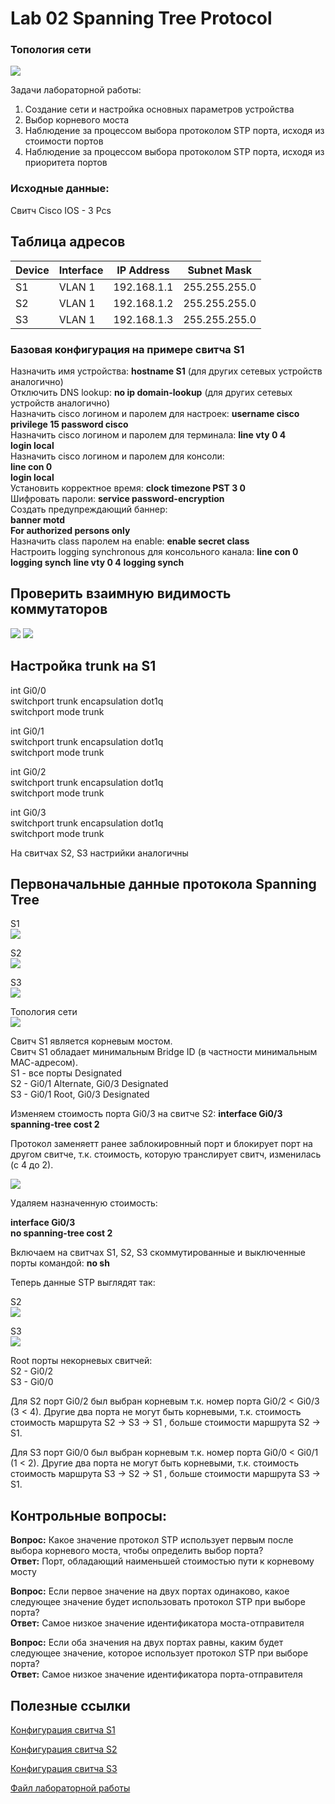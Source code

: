 # Lab 02 Spanning Tree Protocol

### Топология сети
<image src="scheme.png">

Задачи лабораторной работы:  
1. Создание сети и настройка основных параметров устройства  
2. Выбор корневого моста  
3. Наблюдение за процессом выбора протоколом STP порта, исходя из стоимости портов  
4. Наблюдение за процессом выбора протоколом STP порта, исходя из приоритета портов    

### Исходные данные:  
Свитч Cisco IOS - 3 Pcs  

## Таблица адресов  

|Device|	Interface |	IP Address   |	Subnet  Mask |
|------|--------------|-----------   |--------       |
|S1	   | VLAN 1  |	192.168.1.1 | 255.255.255.0	|
|S2	    |VLAN 1   |	192.168.1.2 |	255.255.255.0 |
|S3	 |VLAN 1 |	192.168.1.3 |	255.255.255.0 |

### Базовая конфигурация на примере свитча S1

Назначить имя устройства: **hostname S1** (для других сетевых устройств аналогично)  
Отключить DNS lookup: **no ip domain-lookup** (для других сетевых устройств аналогично)  
Назначить cisco логином и паролем для настроек: **username cisco privilege 15 password cisco**  
Назначить cisco логином и паролем для терминала: 
**line vty 0 4**  
**login local**  
Назначить cisco логином и паролем для консоли:  
**line con 0**  
**login local**  
Установить корректное время: **clock timezone PST 3 0**  
Шифровать пароли: **service password-encryption**   
Создать предупреждающий баннер:   
**banner motd**  
**For authorized persons only**  
Назначить class паролем на enable: **enable secret class**  
Настроить logging synchronous для консольного канала:
**line con 0**
**logging synch**
**line vty 0 4**
**logging synch**

## Проверить взаимную видимость коммутаторов    


<image src="s1_ping.png">  

<image src="s2_ping.png">  

## Настройка trunk на S1  
int Gi0/0  
switchport trunk encapsulation dot1q  
switchport mode trunk  

int Gi0/1  
switchport trunk encapsulation dot1q  
switchport mode trunk 

int Gi0/2  
switchport trunk encapsulation dot1q  
switchport mode trunk 

int Gi0/3  
switchport trunk encapsulation dot1q  
switchport mode trunk 

На свитчах S2, S3 настрийки аналогичны

## Первоначальные данные протокола Spanning Tree  

S1  
<image src="s1_span1.png">  

S2    
<image src="s2_span1.png">  

S3  
<image src="s3_span1.png">    

Топология сети  
<image src="scheme.png">  

Свитч S1 является корневым мостом.  
Свитч S1 обладает минимальным Bridge ID (в частности минимальным МАС-адресом).  
S1 - все порты Designated  
S2 - Gi0/1 Alternate, Gi0/3 Designated  
S3 - Gi0/1 Root, Gi0/3 Designated  

Изменяем стоимость порта Gi0/3 на свитче S2:
**interface Gi0/3**  
**spanning-tree cost 2**  

Протокол заменяетт ранее заблокировнный порт и блокирует порт на другом свитче, т.к. стоимость, которую транслирует свитч, изменилась (с 4 до 2).  

<image src="s2_cost2.jpg">  

Удаляем назначенную стоимость:  

**interface Gi0/3**  
**no spanning-tree cost 2** 

Включаем на свитчах S1, S2, S3 скоммутированные и выключенные порты командой: **no sh**  

Теперь данные STP выглядят так:  

S2  
<image src="s2_4.jpg">  

S3  
<image src="s3_4.jpg">  

Root порты некорневых свитчей:    
S2 - Gi0/2  
S3 - Gi0/0  

Для S2 порт Gi0/2 был выбран корневым т.к. номер порта Gi0/2 < Gi0/3 (3 < 4). Другие два порта не могут быть корневыми, т.к. стоимость стоимость маршрута S2 -> S3 -> S1 , больше стоимости маршрута S2 -> S1. 

Для S3 порт Gi0/0 был выбран корневым т.к. номер порта Gi0/0 < Gi0/1 (1 < 2). Другие два порта не могут быть корневыми, т.к. стоимость стоимость маршрута S3 -> S2 -> S1 , больше стоимости маршрута S3 -> S1.  

## Контрольные вопросы:  
**Вопрос:** Какое значение протокол STP использует первым после выбора корневого моста, чтобы определить выбор порта?  
**Ответ:** Порт, обладающий наименьшей стоимостью пути к корневому мосту  

**Вопрос:** Если первое значение на двух портах одинаково, какое следующее значение будет использовать протокол STP при выборе порта?  
**Ответ:** Самое низкое значение идентификатора моста-отправителя  

**Вопрос:** Если оба значения на двух портах равны, каким будет следующее значение, которое использует протокол STP при выборе порта?  
**Ответ:**  Самое низкое значение идентификатора порта-отправителя  


## Полезные ссылки

[Конфигурация свитча S1](./S1.md)  

[Конфигурация свитча S2](./S2.md)

[Конфигурация свитча S3](./S3.md)

[Файл лабораторной работы](./lab02.unl)  














